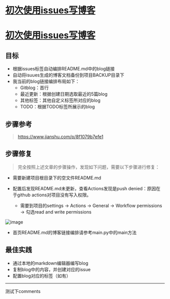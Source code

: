 # [初次使用issues写博客](https://github.com/EasonAssassin/blog_with_issues/issues/1)

# [初次使用issues写博客](https://github.com/EasonAssassin/blog_with_issues/issues/1)

## 目标

- 根据issues标签自动编排README.md中的blog链接
- 自动将isuues生成的博客文档备份到项目BACKUP目录下
- 我当前的blog链接编排布局如下：
   - Gitblog：首行
   - 最近更新：根据创建日期选取最近的5篇blog
   - 其他标签：其他自定义标签所对应的blog
   - TODO：根据TODO标签所展示的blog

## 步骤参考

> https://www.jianshu.com/p/8f1079b7efe1

## 步骤修复

> 完全按照上述文章的步骤操作，发现如下问题，需要以下步骤进行修复：


- 需要新建项目根目录下的空文件README.md

- 配置后发现README.md未更新，查看Actions发现是push denied：原因在于github actions对项目没有写入权限。

  - 需要到项目的settings -> Actions -> General -> Workflow permissions -> 勾选read and write permissions

![image](https://user-images.githubusercontent.com/26082007/221498350-f61cbfdb-e919-422e-95e9-6bfb4016a3cd.png)

- 首页README.md的博客链接编排请参考main.py中的main方法

## 最佳实践

- 通过本地的markdown编辑器编写blog
- 复制blog中的内容，并创建对应的issue
- 配置blog对应的标签（如有）

---

测试下comments